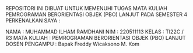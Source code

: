 REPOSITORI INI DIBUAT UNTUK MEMENUHI TUGAS MATA KULIAH PEMROGRAMAN BERORIENTASI OBJEK (PBO) LANJUT PADA SEMESTER 4
PERKENALKAN SAYA :

NAMA : MUHAMMAD ILHAM RAMDHANI
NIM : 220511113
KELAS : TI22C / R3
MATA KULIAH : PEMROGRAMAN BERORIENTASI OBJEK (PBO) LANJUT
DOSEN PENGAMPU : Bapak Freddy Wicaksono M. Kom
